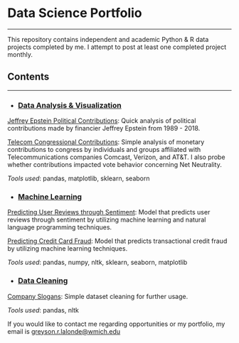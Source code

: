 # Data Science Portfolio
----

This repository contains independent and academic Python & R data projects completed by me. I attempt to post at least one completed project monthly.

## Contents
----

+ ###   <ins>Data Analysis & Visualization<ins>

[Jeffrey Epstein Political Contributions](https://github.com/glalondewmich/Data-Science-Portfolio/blob/master/epstein_contributions.ipynb): Quick analysis of political contributions made by financier Jeffrey Epstein from 1989 - 2018.

[Telecom Congressional Contributions](https://github.com/glalondewmich/Data-Science-Portfolio/blob/master/telecom_contributions.ipynb): Simple analysis of monetary contributions to congress by individuals and groups affiliated with Telecommunications companies Comcast, Verizon, and AT&T. I also probe whether contributions impacted vote behavior concerning Net Neutrality.

*Tools used*: pandas, matplotlib, sklearn, seaborn

+ ###   <ins>Machine Learning<ins>

[Predicting User Reviews through Sentiment](https://github.com/glalondewmich/Data-Science-Portfolio/blob/master/predicting_user_reviews.ipynb): Model that predicts user reviews through sentiment by utilizing machine learning and natural language programming techniques.

[Predicting Credit Card Fraud](https://github.com/glalondewmich/Data-Science-Portfolio/blob/master/credit_fraud_detection.ipynb): Model that predicts transactional credit fraud by utilizing machine learning techniques. 

*Tools used*: pandas, numpy, nltk, sklearn, seaborn, matplotlib

+ ###   <ins>Data Cleaning<ins>
  
[Company Slogans](https://github.com/glalondewmich/Data-Science-Portfolio/blob/master/data_cleaning.ipynb): Simple dataset cleaning for further usage.

*Tools used*: pandas, nltk

If you would like to contact me regarding opportunities or my portfolio, my email is [greyson.r.lalonde@wmich.edu](mailto:greyson.r.lalonde@wmich.edu)
